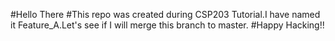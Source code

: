 #Hello There
#This repo was created during CSP203 Tutorial.I have named it Feature_A.Let's see if I will merge this branch to master.
#Happy Hacking!!
